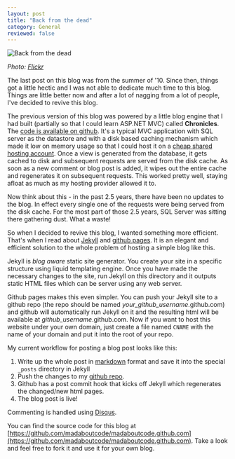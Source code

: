 ```yaml
---
layout: post
title: "Back from the dead"
category: General
reviewed: false
---
```

![Back from the dead](http://farm3.staticflickr.com/2735/5807179168_41db33897d_z.jpg)

*Photo: [Flickr](http://www.flickr.com/photos/natura_pagana/5807179168/sizes/z/in/photostream/)*

The last post on this blog was from the summer of '10. Since then, things got a little hectic and I was not able to dedicate much time to this blog. Things are little better now and after a lot of nagging from a lot of people, I've decided to revive this blog. 

The previous version of this blog was powered by a little blog engine that I had built (partially so that I could learn ASP.NET MVC) called **Chronicles**. The [code is available on github](https://github.com/madaboutcode/Chronicles).   It's a typical MVC application with SQL server as the datastore and with a disk based caching mechanism which made it low on memory usage so that I could host it on a [cheap shared hosting account](http://www.winhost.com/). Once a view is generated from the database, it gets cached to disk and subsequent requests are served from the disk cache. As soon as a new comment or blog post is added, it wipes out the entire cache and regenerates it on subsequent  requests. This worked pretty well, staying afloat as much as my hosting provider allowed it to. 

Now think about this - in the past 2.5 years, there have been no updates to the blog. In effect every single one of the requests were being served from the disk cache. For the most part of those 2.5 years, SQL Server was sitting there gathering dust. What a waste! 

So when I decided to revive this blog, I wanted something more efficient. That's when I read about [Jekyll](https://github.com/mojombo/jekyll#jekyll) and [github pages](http://pages.github.com/). It is an elegant and efficient solution to the whole problem of hosting a simple blog like this. 

Jekyll is *blog aware* static site generator. You create your site in a specific structure using liquid templating engine. Once you have made the necessary changes to the site, run Jekyll on this directory and it outputs static HTML files which can be server using any web server. 

Github pages makes this even simpler. You can push your Jekyll site to a github repo (the repo should be named *your_github_username*.github.com) and github will automatically run Jekyll on it and the resulting html will be available at *github_username*.github.com. Now if you want to host this website under your own domain, just create a file named `CNAME` with the name of your domain and put it into the root of your repo.  

My current workflow for posting a blog post looks like this:
1. Write up the whole post in [markdown](http://en.wikipedia.org/wiki/Markdown) format and save it into the special `_posts` directory in  Jekyll
2.  Push the changes to my [github repo](https://github.com/madaboutcode/madaboutcode.github.com). 
3. Github has a post commit hook that kicks off Jekyll which regenerates the changed/new html pages. 
4. The blog post is live! 

Commenting is handled using [Disqus](http://disqus.com/). 

You can find the source code for this blog at [https://github.com/madaboutcode/madaboutcode.github.com](https://github.com/madaboutcode/madaboutcode.github.com). Take a look and feel free to fork it and use it for your own blog.
